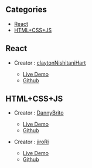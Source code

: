 ## Categories

- [React](#React)
- [HTML+CSS+JS](#HTML+CSS+JS)
<!-- - [Vue](#Vue) -->

## React

- Creator : [claytonNishitaniHart](https://github.com/claytonNishitaniHart)

  - [Live Demo](https://article-preview-component-jade.vercel.app)
  - [Github](https://github.com/claytonNishitaniHart/article-preview-component)

## HTML+CSS+JS

- Creator : [DannyBrito](https://github.com/DannyBrito)

  - [Live Demo](https://article-component-practice-front-end-mentor-db.vercel.app/)
  - [Github](https://github.com/DannyBrito/article_component_practice_frontEndMentor)

- Creator : [jiroRi](https://github.com/jiroRi)

  - [Live Demo](https://article-preview-component-black.vercel.app/)
  - [Github](https://github.com/jiroRi/article-preview-component)
